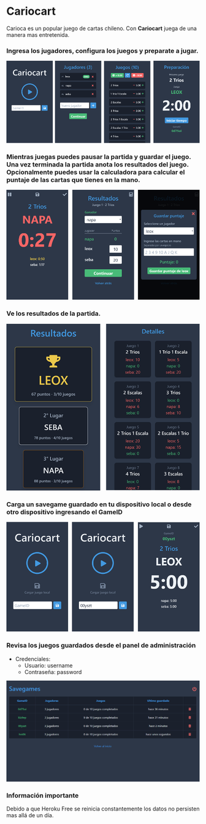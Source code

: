 # Cariocart

Carioca es un popular juego de cartas chileno. Con **Cariocart** juega de una manera mas entretenida.

### Ingresa los jugadores, configura los juegos y preparate a jugar.
![Step 1](images/step_1.png)

### Mientras juegas puedes pausar la partida y guardar el juego. Una vez terminada la partida anota los resultados del juego. Opcionalmente puedes usar la calculadora para calcular el puntaje de las cartas que tienes en la mano.
![Step 2](images/step_2.png)

### Ve los resultados de la partida.
![Step 3](images/step_3.png)

### Carga un savegame guardado en tu dispositivo local o desde otro dispositivo ingresando el GameID
![Load Game](images/load_game.png)

### Revisa los juegos guardados desde el panel de administración

* Credenciales:
  * Usuario: username
  * Contraseña: password

![Admin](images/admin.png)

### Información importante
Debido a que Heroku Free se reinicia constantemente los datos no persisten mas allá de un día.
